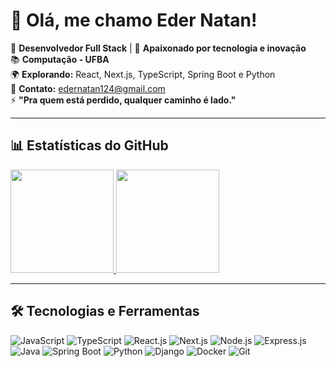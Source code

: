 # 👋 Olá, me chamo Eder Natan!  

🎯 **Desenvolvedor Full Stack** | 🚀 **Apaixonado por tecnologia e inovação**  
📚 **Computação - UFBA**  
🌍 **Explorando:** React, Next.js, TypeScript, Spring Boot e Python  
📩 **Contato:** [edernatan124@gmail.com](mailto:edernatan124@gmail.com)  
⚡ **"Pra quem está perdido, qualquer caminho é lado."**  

---

## 📊 Estatísticas do GitHub  

<div >

  <a href="https://github.com/edernatanzz">
    <img height="165" src="https://github-readme-stats.vercel.app/api?username=edernatanzz&show_icons=true&theme=onedark&count_private=true" />
  </a>
  
  <a href="https://github.com/edernatanzz">
    <img height="165" src="https://github-readme-stats.vercel.app/api/top-langs/?username=edernatanzz&theme=onedark&layout=compact&langs_count=6" />
  </a>

</div>

---

## 🛠️ Tecnologias e Ferramentas  

<div>
  
  <img src="https://img.icons8.com/color/48/000000/javascript.png" alt="JavaScript" />
  <img src="https://img.icons8.com/color/48/000000/typescript.png" alt="TypeScript" />
  <img src="https://img.icons8.com/color/48/000000/react-native.png" alt="React.js" />
  <img src="https://img.icons8.com/color/48/000000/nextjs.png" alt="Next.js" />
  <img src="https://img.icons8.com/color/48/000000/nodejs.png" alt="Node.js" />
  <img src="https://img.icons8.com/color/48/000000/express.png" alt="Express.js" />
  <img src="https://img.icons8.com/color/48/000000/java-coffee-cup-logo.png" alt="Java" />
  <img src="https://img.icons8.com/color/48/000000/spring-logo.png" alt="Spring Boot" />
  <img src="https://img.icons8.com/color/48/000000/python.png" alt="Python" />
  <img src="https://img.icons8.com/color/48/000000/django.png" alt="Django" />
  <img src="https://img.icons8.com/color/48/000000/docker.png" alt="Docker" />
  <img src="https://img.icons8.com/color/48/000000/git.png" alt="Git" />

</div>
